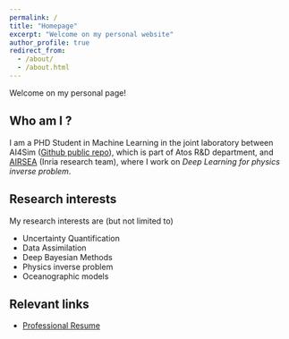 ```yaml
---
permalink: /
title: "Homepage"
excerpt: "Welcome on my personal website"
author_profile: true
redirect_from: 
  - /about/
  - /about.html
---
```


Welcome on my personal page!


Who am I ?
---
I am a PHD Student in Machine Learning in the joint
laboratory between AI4Sim ([Github public
repo](https://github.com/AI4SIM)), which is part of Atos R&D
department, and [AIRSEA](https://team.inria.fr/airsea/en/) (Inria
research team), where I work on *Deep Learning for physics inverse problem*.


Research interests
---
My research interests are (but not limited to)
* Uncertainty Quantification
* Data Assimilation
* Deep Bayesian Methods
* Physics inverse problem
* Oceanographic models


Relevant links
---
* [Professional Resume](http://ngartiexauce.github.io/files/Exauce_cv.pdf)



